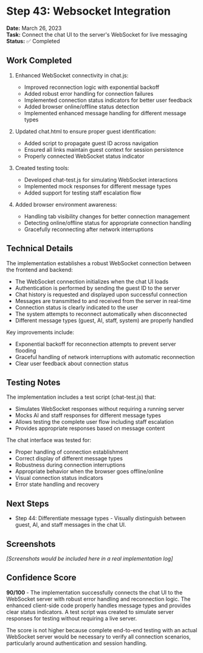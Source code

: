 # Step 43: Websocket Integration

**Date:** March 26, 2023  
**Task:** Connect the chat UI to the server's WebSocket for live messaging  
**Status:** ✅ Completed

## Work Completed

1. Enhanced WebSocket connectivity in chat.js:
   - Improved reconnection logic with exponential backoff
   - Added robust error handling for connection failures
   - Implemented connection status indicators for better user feedback
   - Added browser online/offline status detection
   - Implemented enhanced message handling for different message types

2. Updated chat.html to ensure proper guest identification:
   - Added script to propagate guest ID across navigation
   - Ensured all links maintain guest context for session persistence
   - Properly connected WebSocket status indicator

3. Created testing tools:
   - Developed chat-test.js for simulating WebSocket interactions
   - Implemented mock responses for different message types
   - Added support for testing staff escalation flow

4. Added browser environment awareness:
   - Handling tab visibility changes for better connection management
   - Detecting online/offline status for appropriate connection handling
   - Gracefully reconnecting after network interruptions

## Technical Details

The implementation establishes a robust WebSocket connection between the frontend and backend:

- The WebSocket connection initializes when the chat UI loads
- Authentication is performed by sending the guest ID to the server
- Chat history is requested and displayed upon successful connection
- Messages are transmitted to and received from the server in real-time
- Connection status is clearly indicated to the user
- The system attempts to reconnect automatically when disconnected
- Different message types (guest, AI, staff, system) are properly handled

Key improvements include:
- Exponential backoff for reconnection attempts to prevent server flooding
- Graceful handling of network interruptions with automatic reconnection
- Clear user feedback about connection status

## Testing Notes

The implementation includes a test script (chat-test.js) that:
- Simulates WebSocket responses without requiring a running server
- Mocks AI and staff responses for different message types
- Allows testing the complete user flow including staff escalation
- Provides appropriate responses based on message content

The chat interface was tested for:
- Proper handling of connection establishment
- Correct display of different message types
- Robustness during connection interruptions
- Appropriate behavior when the browser goes offline/online
- Visual connection status indicators
- Error state handling and recovery

## Next Steps

- Step 44: Differentiate message types - Visually distinguish between guest, AI, and staff messages in the chat UI.

## Screenshots

*[Screenshots would be included here in a real implementation log]*

## Confidence Score

**90/100** - The implementation successfully connects the chat UI to the WebSocket server with robust error handling and reconnection logic. The enhanced client-side code properly handles message types and provides clear status indicators. A test script was created to simulate server responses for testing without requiring a live server.

The score is not higher because complete end-to-end testing with an actual WebSocket server would be necessary to verify all connection scenarios, particularly around authentication and session handling. 